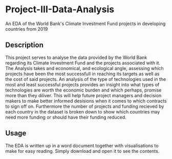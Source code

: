 # Project-III-Data-Analysis
An EDA of the World Bank's Climate Investment Fund projects in developing countries from 2019

## Description
This project serves to analyse the data provided by the World Bank regarding its Climate Investment Fund and the projects 
associated with it. The Analysis takes and economical, and ecological angle, assessing which projects have been the most 
successfull in reaching its targets as well as the cost of said projects. An analysis of the type of technologies used in the 
most and least successful projects provides an insight into what types of technologies are worth the economic burden and which
perhaps, promise more than they diliver. This will help future project managers and decision makers to make better informed
desisions when it comes to which contracts to sign off on. Furthermore the number of projects and funding recieved by each 
country in the dataset is broken down to show which countries may need more funding or should have their funding reduced. 

## Usage 
The EDA is written up in a word document together with visualisations to make for easy reading. Simply download and open it 
to see the contents.
